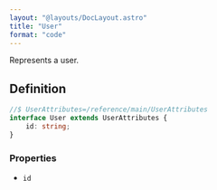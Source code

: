 ```yaml
---
layout: "@layouts/DocLayout.astro"
title: "User"
format: "code"
---
```


Represents a user.

## Definition

```ts
//$ UserAttributes=/reference/main/UserAttributes
interface User extends UserAttributes {
	id: string;
}
```

### Properties

- `id`
